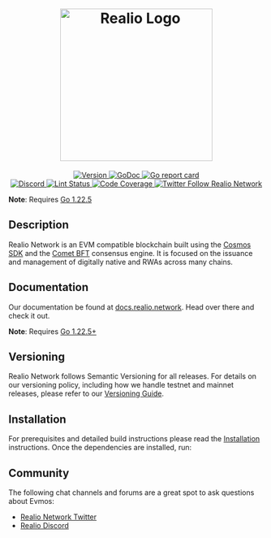 
<div align="center">
  <h1> <img src="./assets/network.svg" alt="Realio Logo" width="300px" /> </h1>
</div>

<div align="center">
  <a href="https://github.com/evmos/realiotech/realio-network/releases/latest">
    <img alt="Version" src="https://img.shields.io/github/v/tag/realiotech/realio-network.svg" />
  </a>
  <a href="https://pkg.go.dev/github.com/realiotech/realio-network/">
    <img alt="GoDoc" src="https://godoc.org/github.com/realiotech/realio-network/?status.svg" />
  </a>
  <a href="https://goreportcard.com/report/github.com/realiotech/realio-network">
    <img alt="Go report card" src="https://goreportcard.com/badge/github.com/realiotech/realio-network"/>
  </a>
</div>
<div align="center">
  <a href="https://discord.gg/Nv9EUbRnKb">
    <img alt="Discord" src="https://img.shields.io/discord/1016319560581914747.svg" />
  </a>
  <a href="https://github.com/realiotech/realio-network/actions?query=branch%3Amain+workflow%3ALint">
    <img alt="Lint Status" src="https://github.com/realiotech/realio-network/actions/workflows/lint.yml/badge.svg?branch=main" />
  </a>
  <a href="https://codecov.io/gh/realiotech/realio-network">
    <img alt="Code Coverage" src="https://codecov.io/gh/realiotech/realio-network/branch/main/graph/badge.svg" />
  </a>
  <a href="https://twitter.com/realio_network">
    <img alt="Twitter Follow Realio Network" src="https://img.shields.io/twitter/follow/Realio_Network"/>
  </a>
</div>

**Note**: Requires [Go 1.22.5](https://golang.org/dl/)

## Description

Realio Network is an EVM compatible blockchain built using the [Cosmos SDK](https://github.com/cosmos/cosmos-sdk/) and the [Comet BFT](https://github.com/cometbft/cometbft) consensus engine. It is focused on the issuance and management of digitally native and RWAs across many chains.

## Documentation

Our documentation be found at [docs.realio.network](https://docs.realio.network).
Head over there and check it out.

**Note**: Requires [Go 1.22.5+](https://golang.org/dl/)

## Versioning

Realio Network follows Semantic Versioning for all releases. For details on our versioning policy, including how we handle testnet and mainnet releases, please refer to our [Versioning Guide](./docs/versioning.md).

## Installation

For prerequisites and detailed build instructions
please read the [Installation](https://docs.realio.network/fullnode/setup) instructions.
Once the dependencies are installed, run:

## Community

The following chat channels and forums are a great spot to ask questions about Evmos:

- [Realio Network Twitter](https://twitter.com/Realio_Network)
- [Realio Discord](https://discord.gg/Nv9EUbRnKb)
